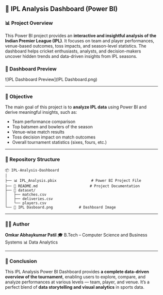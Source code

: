 ## 🏏 IPL Analysis Dashboard (Power BI)

### 📊 Project Overview

This Power BI project provides an **interactive and insightful analysis of the Indian Premier League (IPL)**.
It focuses on team and player performances, venue-based outcomes, toss impacts, and season-level statistics.
The dashboard helps cricket enthusiasts, analysts, and decision-makers uncover hidden trends and data-driven insights from IPL seasons.

### 📸 Dashboard Preview

![IPL Dashboard Preview](IPL Dashboard.png)

---

### 🎯 Objective

The main goal of this project is to **analyze IPL data** using Power BI and derive meaningful insights, such as:

* Team performance comparison
* Top batsmen and bowlers of the season
* Venue-wise match results
* Toss decision impact on match outcomes
* Overall tournament statistics (sixes, fours, etc.)

---

### 📁 Repository Structure

```
📦 IPL-Analysis-Dashboard
│
├── 📊 IPL_Analysis.pbix                # Power BI Project File
├── 📄 README.md                        # Project Documentation
├── 📂 dataset/
│   ├── matches.csv
│   ├── deliveries.csv
│   └── players.csv
└── 📸 IPL Dasboard.png            # Dashboard Image
```

---

### 🧑‍💻 Author

**Omkar Abhaykumar Patil**
🎓 B.Tech – Computer Science and Business Systems
📊 Data Analytics

---

### 🏁 Conclusion

This IPL Analysis Power BI Dashboard provides **a complete data-driven overview of the tournament**, enabling users to explore, compare, and analyze performances at various levels — team, player, and venue.
It’s a perfect blend of **data storytelling and visual analytics** in sports data.

